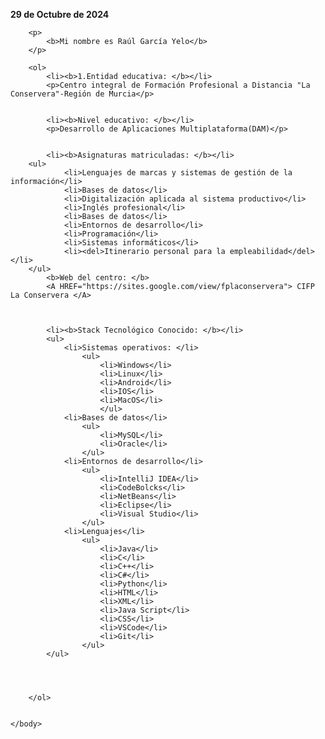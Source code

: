 <html>
	<head>
		<title>1860755 1º commit </title>
	</head>
	<body>
		<p>
			<b>29 de Octubre de 2024</b>
		</p>

		<p>
			<b>Mi nombre es Raúl García Yelo</b>
		</p>

		<ol>
			<li><b>1.Entidad educativa: </b></li>
			<p>Centro integral de Formación Profesional a Distancia "La Conservera"-Región de Murcia</p>
		
		
			<li><b>Nivel educativo: </b></li>
			<p>Desarrollo de Aplicaciones Multiplataforma(DAM)</p>
		

			<li><b>Asignaturas matriculadas: </b></li>
		<ul>
				<li>Lenguajes de marcas y sistemas de gestión de la información</li>
				<li>Bases de datos</li>
				<li>Digitalización aplicada al sistema productivo</li>
				<li>Inglés profesional</li>
				<li>Bases de datos</li>
				<li>Entornos de desarrollo</li>
				<li>Programación</li>
				<li>Sistemas informáticos</li>
				<li><del>Itinerario personal para la empleabilidad</del></li>
		</ul>
			<b>Web del centro: </b>
			<A HREF="https://sites.google.com/view/fplaconservera"> CIFP La Conservera </A>
		

			
			<li><b>Stack Tecnológico Conocido: </b></li>
			<ul>
				<li>Sistemas operativos: </li>
					<ul>
						<li>Windows</li>
						<li>Linux</li>
						<li>Android</li>
						<li>IOS</li>
						<li>MacOS</li>
						</ul>
				<li>Bases de datos</li>
					<ul>
						<li>MySQL</li>
						<li>Oracle</li>
					</ul>
				<li>Entornos de desarrollo</li>
					<ul>
						<li>IntelliJ IDEA</li>
						<li>CodeBolcks</li>
						<li>NetBeans</li>
						<li>Eclipse</li>
						<li>Visual Studio</li>
					</ul>
				<li>Lenguajes</li>
					<ul>
						<li>Java</li>
						<li>C</li>
						<li>C++</li>
						<li>C#</li>
						<li>Python</li>
						<li>HTML</li>
						<li>XML</li>
						<li>Java Script</li>
						<li>CSS</li>
						<li>VSCode</li>
						<li>Git</li>
					</ul>
			</ul>
		

		
			
		</ol>


	</body>
</html>